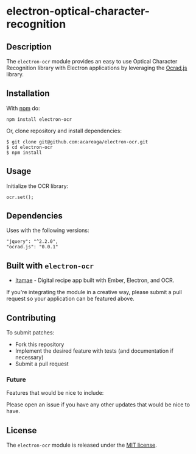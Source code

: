 # electron-optical-character-recognition

## Description

The `electron-ocr` module provides an easy to use Optical Character Recognition library with Electron applications by leveraging the [Ocrad.js](https://github.com/antimatter15/ocrad.js/) library.

## Installation

With [npm](https://www.npmjs.com/) do:

```
npm install electron-ocr
```

Or, clone repository and install dependencies:

```
$ git clone git@github.com:acareaga/electron-ocr.git
$ cd electron-ocr
$ npm install
```

## Usage

Initialize the OCR library:

```
ocr.set();
```

## Dependencies

Uses with the following versions:

```
"jquery": "^2.2.0",
"ocrad.js": "0.0.1"
```

## Built with `electron-ocr`

* [Itamae](https://github.com/acareaga/itamae) - Digital recipe app built with Ember, Electron, and OCR.

If you're integrating the module in a creative way, please submit a pull request so your application can be featured above.

## Contributing

To submit patches:
* Fork this repository
* Implement the desired feature with tests (and documentation if necessary)
* Submit a pull request

### Future

Features that would be nice to include:

Please open an issue if you have any other updates that would be nice to have.


## License

The `electron-ocr` module is released under the [MIT license](https://opensource.org/licenses/MIT).
